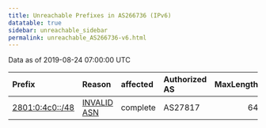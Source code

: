 ```yaml
---
title: Unreachable Prefixes in AS266736 (IPv6)
datatable: true
sidebar: unreachable_sidebar
permalink: unreachable_AS266736-v6.html
---
```


Data as of 2019-08-24 07:00:00 UTC


<div class="datatable-begin"></div>

| Prefix                                                   | Reason                                                                                                  | affected   | Authorized AS   |   MaxLength | Anchor                                         |   unreachable /48s |
|:---------------------------------------------------------|:--------------------------------------------------------------------------------------------------------|:-----------|:----------------|------------:|:-----------------------------------------------|-------------------:|
| [2801:0:4c0::/48](https://stat.ripe.net/2801:0:4c0::/48) | [INVALID ASN](https://rpki-validator.ripe.net/announcement-preview?asn=AS266736&prefix=2801:0:4c0::/48) | complete   | AS27817         |          64 | [LACNIC](unreachable_LACNIC_RPKI_Root-v6.html) |                  1 |

<div class="datatable-end"></div>